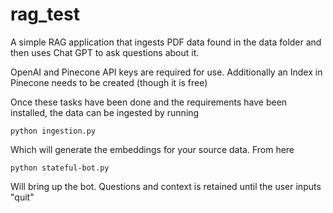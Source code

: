 # rag_test
A simple RAG application that ingests PDF data found in the data folder and then uses Chat GPT to ask questions about it.

OpenAI and Pinecone API keys are required for use. Additionally an Index in Pinecone needs to be created (though it is free)

Once these tasks have been done and the requirements have been installed, the data can be ingested by running

```
python ingestion.py
```

Which will generate the embeddings for your source data. From here

```
python stateful-bot.py
```

Will bring up the bot. Questions and context is retained until the user inputs "quit"